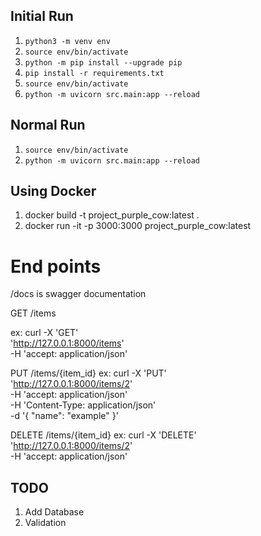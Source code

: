 ## Initial Run
1. `python3 -m venv env`
2. `source env/bin/activate`
3. `python -m pip install --upgrade pip`
4. `pip install -r requirements.txt`
5. `source env/bin/activate`
6. `python -m uvicorn src.main:app --reload`

## Normal Run
1. `source env/bin/activate`
2. `python -m uvicorn src.main:app --reload`


## Using Docker
1. docker build -t  project_purple_cow:latest .
2. docker run -it -p 3000:3000  project_purple_cow:latest

# End points

/docs is swagger documentation

GET /items

ex: 
curl -X 'GET' \
  'http://127.0.0.1:8000/items' \
  -H 'accept: application/json'

PUT /items/{item_id}
ex:
curl -X 'PUT' \
  'http://127.0.0.1:8000/items/2' \
  -H 'accept: application/json' \
  -H 'Content-Type: application/json' \
  -d '{
  "name": "example"
}'


DELETE /items/{item_id}
ex:
curl -X 'DELETE' \
  'http://127.0.0.1:8000/items/2' \
  -H 'accept: application/json'



## TODO 
1. Add Database
2. Validation